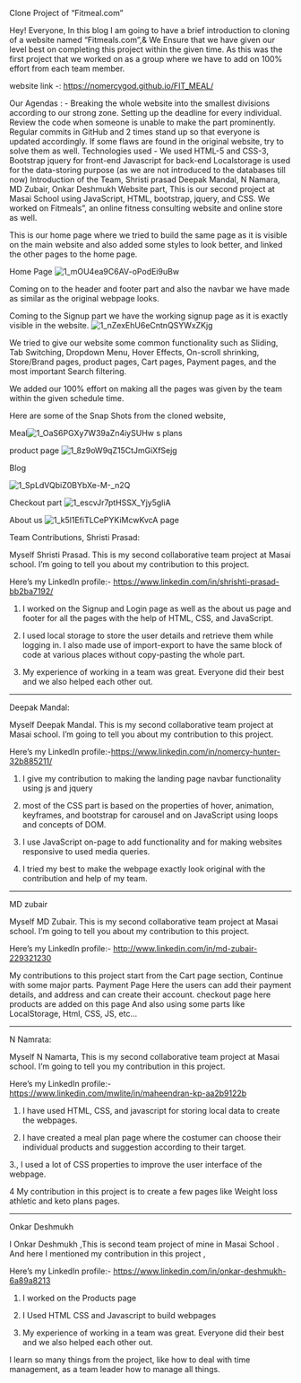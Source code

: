 Clone Project of “Fitmeal.com”

Hey! Everyone, In this blog I am going to have a brief introduction to cloning of a website named “Fitmeals.com”,& We Ensure that we have given our level best on completing this project within the given time. As this was the first project that we worked on as a group where we have to add on 100% effort from each team member.

website link -: https://nomercygod.github.io/FIT_MEAL/

Our Agendas : -
Breaking the whole website into the smallest divisions according to our strong zone.
Setting up the deadline for every individual.
Review the code when someone is unable to make the part prominently.
Regular commits in GitHub and 2 times stand up so that everyone is updated accordingly.
If some flaws are found in the original website, try to solve them as well.
Technologies used -
We used HTML-5 and CSS-3, Bootstrap jquery for front-end
Javascript for back-end
Localstorage is used for the data-storing purpose (as we are not introduced to the databases till now)
Introduction of the Team,
Shristi prasad
Deepak Mandal,
N Namara,
MD Zubair,
Onkar Deshmukh
Website part,
This is our second project at Masai School using JavaScript, HTML, bootstrap, jquery, and CSS. We worked on Fitmeals”, an online fitness consulting website and online store as well.

This is our home page where we tried to build the same page as it is visible on the main website and also added some styles to look better, and linked the other pages to the home page.

Home Page
![1_mOU4ea9C6AV-oPodEi9uBw](https://user-images.githubusercontent.com/101566430/167442012-e145c179-490f-4b12-bfdc-021ebe098c7d.png)




Coming on to the header and footer part and also the navbar we have made as similar as the original webpage looks.


Coming to the Signup part we have the working signup page as it is exactly visible in the website.
![1_nZexEhU6eCntnQSYWxZKjg](https://user-images.githubusercontent.com/101566430/167441828-81efac79-bdfb-4c9f-8b5b-ecd358b0eb8b.png)


We tried to give our website some common functionality such as Sliding, Tab Switching, Dropdown Menu, Hover Effects, On-scroll shrinking, Store/Brand pages, product pages, Cart pages, Payment pages, and the most important Search filtering.


We added our 100% effort on making all the pages was given by the team within the given schedule time.

Here are some of the Snap Shots from the cloned website,

Meal![1_OaS6PGXy7W39aZn4iySUHw](https://user-images.githubusercontent.com/101566430/167441918-80e6199f-38de-465d-8089-8e0fbc28eb5c.png)
s plans


product page
![1_8z9oW9qZ15CtJmGiXfSejg](https://user-images.githubusercontent.com/101566430/167441913-281dbdf6-02b7-4305-bb52-d2cf2fb6fe4f.png)


Blog

![1_SpLdVQbiZ0BYbXe-M-_n2Q](https://user-images.githubusercontent.com/101566430/167442093-1aec27ef-3135-4603-ac09-bc1b559f988b.png)

Checkout part
![1_escvJr7ptHSSX_Yjy5gliA](https://user-images.githubusercontent.com/101566430/167442121-2e31fdf9-fbef-4298-9271-3028e6371d82.png)


About us
![1_k5l1EfiTLCePYKiMcwKvcA](https://user-images.githubusercontent.com/101566430/167442138-82d53215-df6f-4005-9912-f45e0934f8b7.png)
page


Team Contributions,
Shristi Prasad:

Myself Shristi Prasad. This is my second collaborative team project at Masai school. I’m going to tell you about my contribution to this project.

Here’s my LinkedIn profile:-  https://www.linkedin.com/in/shrishti-prasad-bb2ba7192/

1. I worked on the Signup and Login page as well as the about us page and footer for all the pages with the help of HTML, CSS, and JavaScript.

2. I used local storage to store the user details and retrieve them while logging in. I also made use of import-export to have the same block of code at various places without copy-pasting the whole part.

3. My experience of working in a team was great. Everyone did their best and we also helped each other out.

___________________________________________________________________

Deepak Mandal:

Myself Deepak Mandal. This is my second collaborative team project at Masai school. I’m going to tell you about my contribution to this project.

Here’s my LinkedIn profile:-https://www.linkedin.com/in/nomercy-hunter-32b885211/

1. I give my contribution to making the landing page navbar functionality using js and jquery

2. most of the CSS part is based on the properties of hover, animation, keyframes, and bootstrap for carousel and on JavaScript using loops and concepts of DOM.

3. I use JavaScript on-page to add functionality and for making websites responsive to used media queries.

4. I tried my best to make the webpage exactly look original with the contribution and help of my team.

___________________________________________________________________

MD zubair

Myself MD Zubair. This is my second collaborative team project at Masai school. I’m going to tell you about my contribution to this project.

Here’s my LinkedIn profile:- http://www.linkedin.com/in/md-zubair-229321230

My contributions to this project start from the Cart page section, Continue with some major parts.
Payment Page Here the users can add their payment details, and address and can create their account.
checkout page here products are added on this page
And also using some parts like LocalStorage, Html, CSS, JS, etc…

___________________________________________________________________

N Namrata:

Myself N Namarta, This is my second collaborative team project at Masai school. I’m going to tell you my contribution in this project.

Here’s my LinkedIn profile:- https://www.linkedin.com/mwlite/in/maheendran-kp-aa2b9122b

1. I have used HTML, CSS, and javascript for storing local data to create the webpages.

2. I have created a meal plan page where the costumer can choose their individual products and suggestion according to their target.

3., I used a lot of CSS properties to improve the user interface of the webpage.

4 My contribution in this project is to create a few pages like Weight loss athletic and keto plans pages.

_____________________________________________________________

Onkar Deshmukh

I Onkar Deshmukh ,This is second team project of mine in Masai School . And here I mentioned my contribution in this project ,

Here’s my LinkedIn profile:- https://www.linkedin.com/in/onkar-deshmukh-6a89a8213

1. I worked on the Products page

2. I Used HTML CSS and Javascript to build webpages

3. My experience of working in a team was great. Everyone did their best and we also helped each other out.

I learn so many things from the project, like how to deal with time management, as a team leader how to manage all things.
